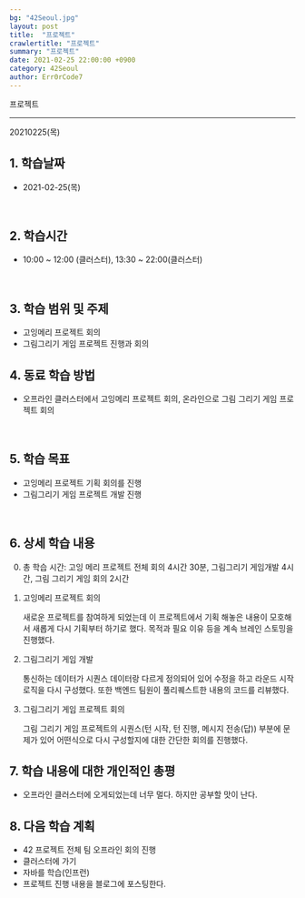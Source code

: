 ```yaml
---
bg: "42Seoul.jpg"
layout: post
title:  "프로젝트"
crawlertitle: "프로젝트"
summary: "프로젝트"
date: 2021-02-25 22:00:00 +0900
category: 42Seoul
author: Err0rCode7
---
```


프로젝트

---

20210225(목)

## 1. 학습날짜

- 2021-02-25(목)
<br>

## 2. 학습시간

- 10:00 ~ 12:00 (클러스터), 13:30 ~ 22:00(클러스터)
<br>

## 3. 학습 범위 및 주제

- 고잉메리 프로젝트 회의
- 그림그리기 게임 프로젝트 진행과 회의

## 4. 동료 학습 방법

- 오프라인 클러스터에서 고잉메리 프로젝트 회의, 온라인으로 그림 그리기 게임 프로젝트 회의
<br>

## 5. 학습 목표

- 고잉메리 프로젝트 기획 회의를 진행
- 그림그리기 게임 프로젝트 개발 진행

<br>

## 6. 상세 학습 내용

0. 총 학습 시간: 고잉 메리 프로젝트 전체 회의 4시간 30분, 그림그리기 게임개발 4시간, 그림 그리기 게임 회의 2시간

1. 고잉메리 프로젝트 회의

	새로운 프로젝트를 참여하게 되었는데 이 프로젝트에서 기획 해놓은 내용이 모호해서 새롭게 다시 기획부터 하기로 했다. 목적과 필요 이유 등을 계속 브레인 스토밍을 진행했다.

2. 그림그리기 게임 개발

	통신하는 데이터가 시퀀스 데이터랑 다르게 정의되어 있어 수정을 하고 라운드 시작 로직을 다시 구성했다. 또한 백엔드 팀원이 풀리퀘스트한 내용의 코드를 리뷰했다.

3. 그림그리기 게임 프로젝트 회의

	그림 그리기 게임 프로젝트의 시퀀스(턴 시작, 턴 진행, 메시지 전송(답)) 부분에 문제가 있어 어떤식으로 다시 구성할지에 대한 간단한 회의를 진행했다.

## 7. 학습 내용에 대한 개인적인 총평

- 오프라인 클러스터에 오게되었는데 너무 멀다. 하지만 공부할 맛이 난다.

## 8. 다음 학습 계획

- 42 프로젝트 전체 팀 오프라인 회의 진행
- 클러스터에 가기
- 자바를 학습(인프런)
- 프로젝트 진행 내용을 블로그에 포스팅한다.